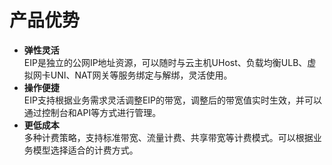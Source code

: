 # 产品优势

- **弹性灵活**
<br>EIP是独立的公网IP地址资源，可以随时与云主机UHost、负载均衡ULB、虚拟网卡UNI、NAT网关等服务绑定与解绑，灵活使用。
- **操作便捷**
<br>EIP支持根据业务需求灵活调整EIP的带宽，调整后的带宽值实时生效，并可以通过控制台和API等方式进行管理。
- **更低成本**
<br>多种计费策略，支持标准带宽、流量计费、共享带宽等计费模式。可以根据业务模型选择适合的计费方式。
